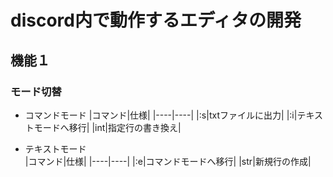 # discord内で動作するエディタの開発
## 機能１
### モード切替
- コマンドモード 
  |コマンド|仕様|
  |----|----|
  |:s|txtファイルに出力|
  |:i|テキストモードへ移行|
  |int|指定行の書き換え|

- テキストモード \
  |コマンド|仕様|
  |----|----|
  |:e|コマンドモードへ移行|
  |str|新規行の作成|